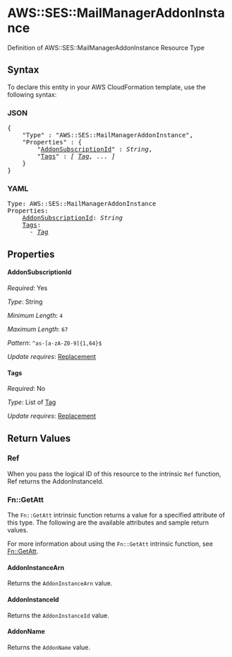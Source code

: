 # AWS::SES::MailManagerAddonInstance

Definition of AWS::SES::MailManagerAddonInstance Resource Type

## Syntax

To declare this entity in your AWS CloudFormation template, use the following syntax:

### JSON

<pre>
{
    "Type" : "AWS::SES::MailManagerAddonInstance",
    "Properties" : {
        "<a href="#addonsubscriptionid" title="AddonSubscriptionId">AddonSubscriptionId</a>" : <i>String</i>,
        "<a href="#tags" title="Tags">Tags</a>" : <i>[ <a href="tag.md">Tag</a>, ... ]</i>
    }
}
</pre>

### YAML

<pre>
Type: AWS::SES::MailManagerAddonInstance
Properties:
    <a href="#addonsubscriptionid" title="AddonSubscriptionId">AddonSubscriptionId</a>: <i>String</i>
    <a href="#tags" title="Tags">Tags</a>: <i>
      - <a href="tag.md">Tag</a></i>
</pre>

## Properties

#### AddonSubscriptionId

_Required_: Yes

_Type_: String

_Minimum Length_: <code>4</code>

_Maximum Length_: <code>67</code>

_Pattern_: <code>^as-[a-zA-Z0-9]{1,64}$</code>

_Update requires_: [Replacement](https://docs.aws.amazon.com/AWSCloudFormation/latest/UserGuide/using-cfn-updating-stacks-update-behaviors.html#update-replacement)

#### Tags

_Required_: No

_Type_: List of <a href="tag.md">Tag</a>

_Update requires_: [Replacement](https://docs.aws.amazon.com/AWSCloudFormation/latest/UserGuide/using-cfn-updating-stacks-update-behaviors.html#update-replacement)

## Return Values

### Ref

When you pass the logical ID of this resource to the intrinsic `Ref` function, Ref returns the AddonInstanceId.

### Fn::GetAtt

The `Fn::GetAtt` intrinsic function returns a value for a specified attribute of this type. The following are the available attributes and sample return values.

For more information about using the `Fn::GetAtt` intrinsic function, see [Fn::GetAtt](https://docs.aws.amazon.com/AWSCloudFormation/latest/UserGuide/intrinsic-function-reference-getatt.html).

#### AddonInstanceArn

Returns the <code>AddonInstanceArn</code> value.

#### AddonInstanceId

Returns the <code>AddonInstanceId</code> value.

#### AddonName

Returns the <code>AddonName</code> value.
